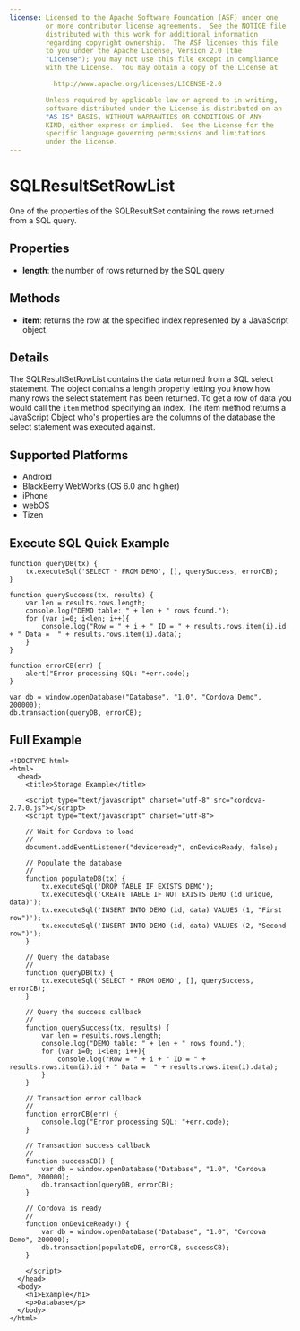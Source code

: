 ```yaml
---
license: Licensed to the Apache Software Foundation (ASF) under one
         or more contributor license agreements.  See the NOTICE file
         distributed with this work for additional information
         regarding copyright ownership.  The ASF licenses this file
         to you under the Apache License, Version 2.0 (the
         "License"); you may not use this file except in compliance
         with the License.  You may obtain a copy of the License at

           http://www.apache.org/licenses/LICENSE-2.0

         Unless required by applicable law or agreed to in writing,
         software distributed under the License is distributed on an
         "AS IS" BASIS, WITHOUT WARRANTIES OR CONDITIONS OF ANY
         KIND, either express or implied.  See the License for the
         specific language governing permissions and limitations
         under the License.
---
```


SQLResultSetRowList
=======

One of the properties of the SQLResultSet containing the rows returned from a SQL query.

Properties
-------

- __length__: the number of rows returned by the SQL query

Methods
-------

- __item__: returns the row at the specified index represented by a JavaScript object.

Details
-------

The SQLResultSetRowList contains the data returned from a SQL select statement.  The object contains a length property letting you know how many rows the select statement has been returned.  To get a row of data you would call the `item` method specifying an index.  The item method returns a JavaScript Object who's properties are the columns of the database the select statement was executed against.

Supported Platforms
-------------------

- Android
- BlackBerry WebWorks (OS 6.0 and higher)
- iPhone
- webOS
- Tizen

Execute SQL Quick Example
------------------

	function queryDB(tx) {
		tx.executeSql('SELECT * FROM DEMO', [], querySuccess, errorCB);
	}

	function querySuccess(tx, results) {
		var len = results.rows.length;
	   	console.log("DEMO table: " + len + " rows found.");
	   	for (var i=0; i<len; i++){
	        console.log("Row = " + i + " ID = " + results.rows.item(i).id + " Data =  " + results.rows.item(i).data);
		}
	}
	
	function errorCB(err) {
		alert("Error processing SQL: "+err.code);
	}
	
	var db = window.openDatabase("Database", "1.0", "Cordova Demo", 200000);
	db.transaction(queryDB, errorCB);

Full Example
------------

    <!DOCTYPE html>
    <html>
      <head>
        <title>Storage Example</title>

        <script type="text/javascript" charset="utf-8" src="cordova-2.7.0.js"></script>
        <script type="text/javascript" charset="utf-8">

        // Wait for Cordova to load
        //
        document.addEventListener("deviceready", onDeviceReady, false);

		// Populate the database 
		//
		function populateDB(tx) {
			tx.executeSql('DROP TABLE IF EXISTS DEMO');
			tx.executeSql('CREATE TABLE IF NOT EXISTS DEMO (id unique, data)');
			tx.executeSql('INSERT INTO DEMO (id, data) VALUES (1, "First row")');
			tx.executeSql('INSERT INTO DEMO (id, data) VALUES (2, "Second row")');
		}

		// Query the database
		//
		function queryDB(tx) {
			tx.executeSql('SELECT * FROM DEMO', [], querySuccess, errorCB);
		}

		// Query the success callback
		//
		function querySuccess(tx, results) {
			var len = results.rows.length;
			console.log("DEMO table: " + len + " rows found.");
			for (var i=0; i<len; i++){
				console.log("Row = " + i + " ID = " + results.rows.item(i).id + " Data =  " + results.rows.item(i).data);
			}
		}

		// Transaction error callback
		//
		function errorCB(err) {
			console.log("Error processing SQL: "+err.code);
		}

		// Transaction success callback
		//
		function successCB() {
			var db = window.openDatabase("Database", "1.0", "Cordova Demo", 200000);
			db.transaction(queryDB, errorCB);
		}

		// Cordova is ready
		//
		function onDeviceReady() {
			var db = window.openDatabase("Database", "1.0", "Cordova Demo", 200000);
			db.transaction(populateDB, errorCB, successCB);
		}
	
        </script>
      </head>
      <body>
        <h1>Example</h1>
        <p>Database</p>
      </body>
    </html>
